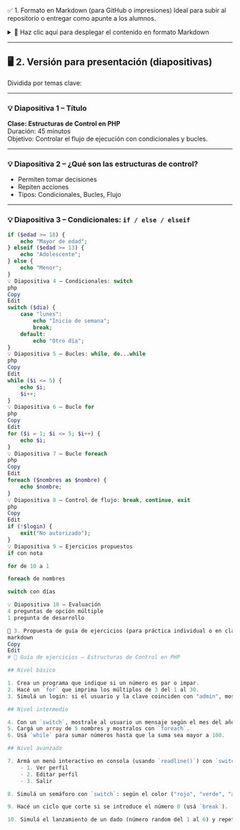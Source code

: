 ✅ 1. Formato en Markdown (para GitHub o impresiones)
Ideal para subir al repositorio o entregar como apunte a los alumnos.

<details> <summary>📄 Haz clic aquí para desplegar el contenido en formato Markdown</summary>
markdown
Copy
Edit
# 🧠 Clase: Estructuras de Control en PHP

## 🎯 Objetivo de la clase
Comprender y aplicar las principales estructuras de control en PHP para modificar el flujo de ejecución de los programas, incluyendo condicionales y bucles.

## ⏱ Duración estimada: 45 minutos

---

## 🧩 1. ¿Qué son las estructuras de control?

Las **estructuras de control** permiten tomar decisiones y repetir acciones en un programa. Son esenciales para controlar el flujo de ejecución.

**Tipos:**
- Condicionales: `if`, `else`, `elseif`, `switch`
- Bucles: `while`, `do...while`, `for`, `foreach`
- Control de flujo: `break`, `continue`, `exit`, `return`

---

## 🔀 2. Estructuras Condicionales

### ✅ if / else / elseif

```php
$edad = 20;

if ($edad >= 18) {
    echo "Es mayor de edad";
} elseif ($edad >= 13) {
    echo "Es adolescente";
} else {
    echo "Es menor de edad";
}
```
🔁 switch
``` php
$dia = "martes";

switch ($dia) {
    case "lunes":
        echo "Inicio de semana";
        break;
    case "martes":
        echo "Segundo día";
        break;
    default:
        echo "Otro día";
}
```
🔄 3. Bucles o estructuras de repetición
⏳ while
```php
$contador = 1;
while ($contador <= 5) {
    echo "Número: $contador <br>";
    $contador++;
}
```
🔂 do...while
```
$numero = 1;
do {
    echo "Número: $numero <br>";
    $numero++;
} while ($numero <= 3);
```
🔃 for
php
Copy
Edit
for ($i = 1; $i <= 5; $i++) {
    echo "Iteración: $i <br>";
}
🧠 foreach
php
Copy
Edit
$nombres = ["Ana", "Luis", "Carlos"];

foreach ($nombres as $nombre) {
    echo "Hola, $nombre <br>";
}
🚦 4. Control de flujo
⛔ break
php
Copy
Edit
for ($i = 1; $i <= 10; $i++) {
    if ($i == 5) break;
    echo $i . "<br>";
}
🔄 continue
php
Copy
Edit
for ($i = 1; $i <= 5; $i++) {
    if ($i == 3) continue;
    echo $i . "<br>";
}
🚪 exit / die
php
Copy
Edit
if (!$usuario_autenticado) {
    die("Acceso denegado");
}
🧪 5. Ejercicios propuestos
Usá un if para verificar si una variable $nota es mayor o igual a 6 y mostrar "Aprobado", si no, "Reprobado".

Creá un bucle for que imprima los números del 10 al 1.

Recorre un array con foreach y mostrale el nombre a cada elemento: ["Pedro", "María", "Sofía"].

Usá switch para responder a los días: "lunes", "viernes" o "otro día".

📋 6. Evaluación
Preguntas de opción múltiple (1 punto c/u)
1. ¿Qué estructura se ejecuta al menos una vez, sin importar si la condición es verdadera o falsa?

a) while

b) do...while ✅

c) for

d) foreach

2. ¿Cuál estructura es más adecuada para recorrer un array indexado?

a) switch

b) if

c) foreach ✅

d) exit

3. ¿Qué hace el comando break?

a) Salta a la siguiente iteración

b) Sale del bucle actual ✅

c) Finaliza todo el script

d) Repite el bucle indefinidamente

4. ¿Cuál es el error en este fragmento?

php
Copy
Edit
for ($i = 0; $i < 5; $i++) {
    echo $i;
}
a) Falta el punto y coma en echo

b) El bucle está mal escrito

c) No hay error ✅

d) Falta cerrar el for con endfor

Pregunta de desarrollo (2 puntos)
Describí las diferencias entre if y switch y explicá en qué situación preferirías usar cada uno.

yaml
Copy
Edit

</details>

---

## 🖥️ 2. **Versión para presentación (diapositivas)**

Dividida por temas clave:

---

### 💡 Diapositiva 1 – Título
**Clase: Estructuras de Control en PHP**  
Duración: 45 minutos  
Objetivo: Controlar el flujo de ejecución con condicionales y bucles.

---

### 💡 Diapositiva 2 – ¿Qué son las estructuras de control?
- Permiten tomar decisiones
- Repiten acciones
- Tipos: Condicionales, Bucles, Flujo

---

### 💡 Diapositiva 3 – Condicionales: `if / else / elseif`

```php
if ($edad >= 18) {
    echo "Mayor de edad";
} elseif ($edad >= 13) {
    echo "Adolescente";
} else {
    echo "Menor";
}
💡 Diapositiva 4 – Condicionales: switch
php
Copy
Edit
switch ($dia) {
    case "lunes":
        echo "Inicio de semana";
        break;
    default:
        echo "Otro día";
}
💡 Diapositiva 5 – Bucles: while, do...while
php
Copy
Edit
while ($i <= 5) {
    echo $i;
    $i++;
}
💡 Diapositiva 6 – Bucle for
php
Copy
Edit
for ($i = 1; $i <= 5; $i++) {
    echo $i;
}
💡 Diapositiva 7 – Bucle foreach
php
Copy
Edit
foreach ($nombres as $nombre) {
    echo $nombre;
}
💡 Diapositiva 8 – Control de flujo: break, continue, exit
php
Copy
Edit
if (!$login) {
    exit("No autorizado");
}
💡 Diapositiva 9 – Ejercicios propuestos
if con nota

for de 10 a 1

foreach de nombres

switch con días

💡 Diapositiva 10 – Evaluación
4 preguntas de opción múltiple
1 pregunta de desarrollo

📘 3. Propuesta de guía de ejercicios (para práctica individual o en clase)
markdown
Copy
Edit
# 📝 Guía de ejercicios – Estructuras de Control en PHP

## Nivel básico

1. Crea un programa que indique si un número es par o impar.
2. Hacé un `for` que imprima los múltiplos de 3 del 1 al 30.
3. Simulá un login: si el usuario y la clave coinciden con "admin", mostrar "Bienvenido".

## Nivel intermedio

4. Con un `switch`, mostrale al usuario un mensaje según el mes del año (1 al 12).
5. Cargá un array de 5 nombres y mostralos con `foreach`.
6. Usá `while` para sumar números hasta que la suma sea mayor a 100.

## Nivel avanzado

7. Armá un menú interactivo en consola (usando `readline()`) con `switch`:
    - 1. Ver perfil
    - 2. Editar perfil
    - 3. Salir

8. Simulá un semáforo con `switch`: según el color ("rojo", "verde", "amarillo"), mostrale al usuario una acción.

9. Hacé un ciclo que corte si se introduce el número 0 (usá `break`).

10. Simulá el lanzamiento de un dado (número random del 1 al 6) y repetí hasta que salga un 6 (usá `do...while`).
